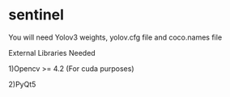 # sentinel

You will need Yolov3 weights, yolov.cfg file and coco.names file

External Libraries Needed

1)Opencv >= 4.2 (For cuda purposes)

2)PyQt5

